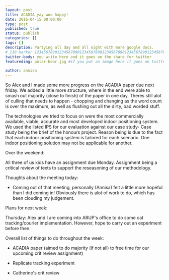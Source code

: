 ```yaml
---
layout: post
title: ACADIA yay woo happy!
date: 2016-04-15 00:00:00
type: post
published: true
status: publish
categories: []
tags: []
description: Partying all day and all night with more google docs.
# 110 marker 1234567890123456789012345678901234567890123456789012345678901234567890123456789012345678901234567890123456789
twitter-body: you write here and it goes on the share for twitter
featuredimg: polar-bear.jpg #if you put an image here it goes on twitter too

author: annisa
---
```


So Alex and I made some more progress on the ACADIA paper due next friday.
We added a little more structure, where in the end were able to smash out majority (close to finish) of the paper in one day.
Theres still alot of culling that needs to happen - chopping and changing as the word count is over the maximum, as well as flushing out all the dirty, bad worded stuff.

The technologies we tried to focus on were the most commercially available, viable, accurate and most developed indoor positioning system. We used the listed IPS for our evaluation against our case study- Case study being the brief of the honours project.
Reason being is due to the fact that each indoor positioning system is tailored for each scenario. One indoor positioning solution may not be applicable for another. 

Over the weekend:

All three of us kids have an assignment due Monday. Assignment being a critical review of texts to support the reseasoning of our methodology. 

Thoughts about the meeting today:

- Coming out of that meeting, personally (Annisa) felt a little more hopeful than I did coming in! Obviously there is alot of work to do, which has been clouding my judgement.

Plans for next week:

Thursday: Alex and I are coming into ARUP's office to do some cat tracking/courier implementation. However, hope to carry out an experiment before then. 

Overall list of things to do throughout the week:

- ACADIA paper (aimed to do majority (if not all) to free time for our upcoming crit review assignment)

- Replicate tracking experiment

- Catherine's crit review
